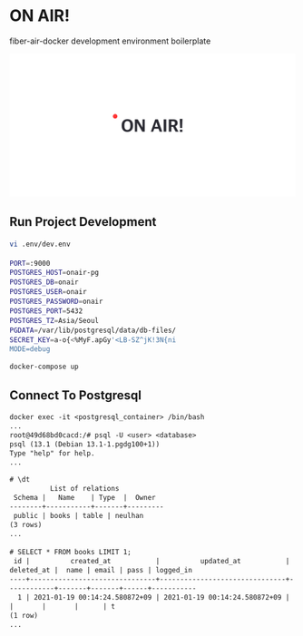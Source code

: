 # ON AIR!
fiber-air-docker development environment boilerplate

![](static/ONAIR.png)


## Run Project Development
```bash
vi .env/dev.env

PORT=:9000
POSTGRES_HOST=onair-pg
POSTGRES_DB=onair
POSTGRES_USER=onair
POSTGRES_PASSWORD=onair
POSTGRES_PORT=5432
POSTGRES_TZ=Asia/Seoul
PGDATA=/var/lib/postgresql/data/db-files/
SECRET_KEY=a-o{<%MyF.apGy'<LB-SZ^jK!3N{ni
MODE=debug
```

```bash
docker-compose up
```

## Connect To Postgresql 
```
docker exec -it <postgresql_container> /bin/bash
...
root@49d68bd0cacd:/# psql -U <user> <database>
psql (13.1 (Debian 13.1-1.pgdg100+1))
Type "help" for help.
...
```

```
# \dt
          List of relations
 Schema |   Name    | Type  |  Owner  
--------+-----------+-------+---------
 public | books | table | neulhan
(3 rows)
...

# SELECT * FROM books LIMIT 1;
 id |          created_at           |          updated_at           | deleted_at |  name | email | pass | logged_in 
----+-------------------------------+-------------------------------+------------+-------+-------+------+-----------
  1 | 2021-01-19 00:14:24.580872+09 | 2021-01-19 00:14:24.580872+09 |            |       |       |      | t
(1 row)
...
```
